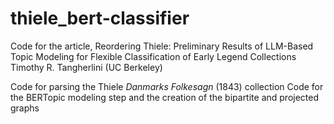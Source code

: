 # thiele_bert-classifier
Code for the article, Reordering Thiele: Preliminary Results of LLM-Based Topic Modeling for Flexible Classification of Early Legend Collections
Timothy R. Tangherlini (UC Berkeley)

Code for parsing the Thiele _Danmarks Folkesagn_ (1843) collection 
Code for the BERTopic modeling step and the creation of the bipartite and projected graphs
